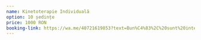 ```yaml
---
name: Kinetoterapie Individuală
option: 10 ședințe
price: 1000 RON
booking-link: https://wa.me/40721619853?text=Bun%C4%83%2C%20sunt%20interesat%C4%83%20de%20medical%20procedura%20%22Kinetoterapie%20Individual%C4%83%2010%20%C8%99edin%C8%9Be%201000%20RON%22 
---
```

